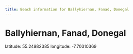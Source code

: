 ```yaml
---
title: Beach information for Ballyhiernan, Fanad, Donegal
---
```

# Ballyhiernan, Fanad, Donegal 

<div class="location-info">latitude: 55.24982385 longitude: -7.70310369</div>
<div id="met-eireann-warnings" onload="get_met_eireann_warnings(EI06)"></div>
<div></div>